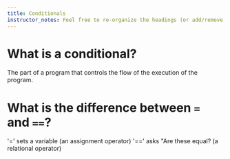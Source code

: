 ```yaml
---
title: Conditionals
instructor_notes: Feel free to re-organize the headings (or add/remove headings) below. We included the headings for your benefit, but it's 100% fine if you want to write your responses in some different structure.
---
```


# What is a conditional?

The part of a program that controls the flow of the execution of the program.

# What is the difference between `=` and `==`?

'=' sets a variable (an assignment operator)
'==' asks "Are these equal? (a relational operator)